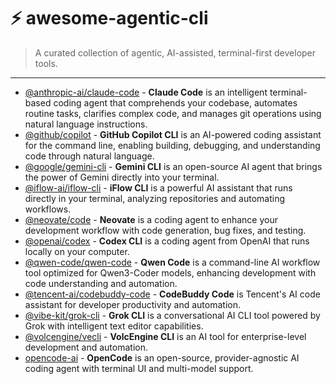 # ⚡ awesome-agentic-cli

> A curated collection of agentic, AI-assisted, terminal-first developer tools.

---

- [@anthropic-ai/claude-code](https://github.com/anthropics/claude-code) - **Claude Code** is an intelligent terminal-based coding agent that comprehends your codebase, automates routine tasks, clarifies complex code, and manages git operations using natural language instructions.
- [@github/copilot](https://github.com/github/copilot-cli) - **GitHub Copilot CLI** is an AI-powered coding assistant for the command line, enabling building, debugging, and understanding code through natural language.
- [@google/gemini-cli](https://github.com/google-gemini/gemini-cli) - **Gemini CLI** is an open-source AI agent that brings the power of Gemini directly into your terminal.
- [@iflow-ai/iflow-cli](https://github.com/iflow-ai/iflow-cli) - **iFlow CLI** is a powerful AI assistant that runs directly in your terminal, analyzing repositories and automating workflows.
- [@neovate/code](https://github.com/neovateai/neovate-code) - **Neovate** is a coding agent to enhance your development workflow with code generation, bug fixes, and testing.
- [@openai/codex](https://github.com/openai/codex) - **Codex CLI** is a coding agent from OpenAI that runs locally on your computer.
- [@qwen-code/qwen-code](https://github.com/QwenLM/qwen-code) - **Qwen Code** is a command-line AI workflow tool optimized for Qwen3-Coder models, enhancing development with code understanding and automation.
- [@tencent-ai/codebuddy-code](https://cnb.cool/codebuddy/codebuddy-code) - **CodeBuddy Code** is Tencent's AI code assistant for developer productivity and automation.
- [@vibe-kit/grok-cli](https://github.com/superagent-ai/grok-cli) - **Grok CLI** is a conversational AI CLI tool powered by Grok with intelligent text editor capabilities.
- [@volcengine/vecli](https://github.com/volcengine/volcengine-cli) - **VolcEngine CLI** is an AI tool for enterprise-level development and automation.
- [opencode-ai](https://github.com/sst/opencode) - **OpenCode** is an open-source, provider-agnostic AI coding agent with terminal UI and multi-model support. 
